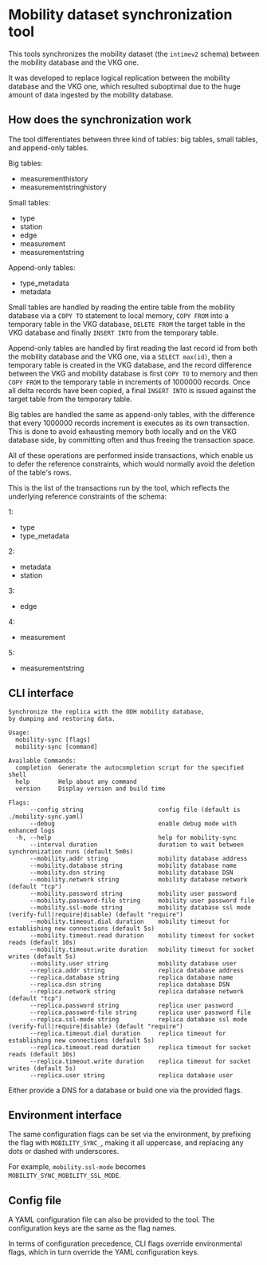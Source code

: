 # Mobility dataset synchronization tool

This tools synchronizes the mobility dataset (the `intimev2` schema) between the mobility database and the VKG one.

It was developed to replace logical replication between the mobility database and the VKG one, which resulted suboptimal due to the huge amount of data ingested by the mobility database.

## How does the synchronization work

The tool differentiates between three kind of tables: big tables, small tables, and append-only tables.

Big tables:

- measurementhistory
- measurementstringhistory

Small tables:

- type
- station
- edge
- measurement
- measurementstring

Append-only tables:

- type_metadata
- metadata

Small tables are handled by reading the entire table from the mobility database via a `COPY TO` statement to local memory, `COPY FROM` into a temporary table in the VKG database, `DELETE FROM` the target table in the VKG database and finally `INSERT INTO` from the temporary table.

Append-only tables are handled by first reading the last record id from both the mobility database and the VKG one, via a `SELECT max(id)`, then a temporary table is created in the VKG database, and the record difference between the VKG and mobility database is first `COPY TO` to memory and then `COPY FROM` to the temporary table in increments of 1000000 records. Once all delta records have been copied, a final `INSERT INTO` is issued against the target table from the temporary table.

Big tables are handled the same as append-only tables, with the difference that every 1000000 records increment is executes as its own transaction. This is done to avoid exhausting memory both locally and on the VKG database side, by committing often and thus freeing the transaction space.

All of these operations are performed inside transactions, which enable us to defer the reference constraints, which would normally avoid the deletion of the table's rows.

This is the list of the transactions run by the tool, which reflects the underlying reference constraints of the schema:

1:

- type
- type_metadata

2:

- metadata
- station

3:

- edge

4:

- measurement

5:

- measurementstring

## CLI interface

```text
Synchronize the replica with the ODH mobility database,
by dumping and restoring data.

Usage:
  mobility-sync [flags]
  mobility-sync [command]

Available Commands:
  completion  Generate the autocompletion script for the specified shell
  help        Help about any command
  version     Display version and build time

Flags:
      --config string                     config file (default is ./mobility-sync.yaml)
      --debug                             enable debug mode with enhanced logs
  -h, --help                              help for mobility-sync
      --interval duration                 duration to wait between synchronization runs (default 5m0s)
      --mobility.addr string              mobility database address
      --mobility.database string          mobility database name
      --mobility.dsn string               mobility database DSN
      --mobility.network string           mobility database network (default "tcp")
      --mobility.password string          mobility user password
      --mobility.password-file string     mobility user password file
      --mobility.ssl-mode string          mobility database ssl mode (verify-full|require|disable) (default "require")
      --mobility.timeout.dial duration    mobility timeout for establishing new connections (default 5s)
      --mobility.timeout.read duration    mobility timeout for socket reads (default 10s)
      --mobility.timeout.write duration   mobility timeout for socket writes (default 5s)
      --mobility.user string              mobility database user
      --replica.addr string               replica database address
      --replica.database string           replica database name
      --replica.dsn string                replica database DSN
      --replica.network string            replica database network (default "tcp")
      --replica.password string           replica user password
      --replica.password-file string      replica user password file
      --replica.ssl-mode string           replica database ssl mode (verify-full|require|disable) (default "require")
      --replica.timeout.dial duration     replica timeout for establishing new connections (default 5s)
      --replica.timeout.read duration     replica timeout for socket reads (default 10s)
      --replica.timeout.write duration    replica timeout for socket writes (default 5s)
      --replica.user string               replica database user
```

Either provide a DNS for a database or build one via the provided flags.

## Environment interface

The same configuration flags can be set via the environment, by prefixing the flag with `MOBILITY_SYNC_`, making it all uppercase, and replacing any dots or dashed with underscores.

For example, `mobility.ssl-mode` becomes `MOBILITY_SYNC_MOBILITY_SSL_MODE`.

## Config file

A YAML configuration file can also be provided to the tool. The configuration keys are the same as the flag names.

In terms of configuration precedence, CLI flags override environmental flags, which in turn override the YAML configuration keys.
